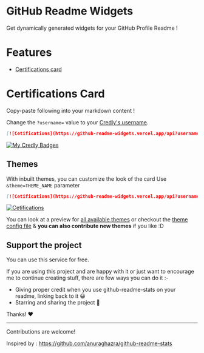 # GitHub Readme Widgets

Get dynamically generated widgets for your GitHub Profile Readme !

# Features

- [Certifications card](#certifications-card)

# Certifications Card 

Copy-paste following into your markdown content !

Change the `?username=` value to your [Credly's username](https://www.credly.com/users/sign_in).

```md
[![Cetifications](https://github-readme-widgets.vercel.app/api?username=ashishsinghbaghel)](https://github.com/mechdeveloper/github-readme-widgets)
```

[![My Credly Badges](https://github-readme-widgets.vercel.app/api?username=ashishsinghbaghel)](https://github.com/mechdeveloper/github-readme-widgets)

## Themes 

With inbuilt themes, you can customize the look of the card 
Use `&theme=THEME_NAME` parameter

```md
[![Cetifications](https://github-readme-widgets.vercel.app/api?username=ashishsinghbaghel&theme=dark)](https://github.com/mechdeveloper/github-readme-widgets)
```

[![Cetifications](https://github-readme-widgets.vercel.app/api?username=ashishsinghbaghel&theme=dark)](https://github.com/mechdeveloper/github-readme-widgets)

You can look at a preview for [all available themes](./themes/README.md) or checkout the [theme config file](./themes/index.js) & **you can also contribute new themes** if you like :D

## Support the project

You can use this service for free.

If you are using this project and are happy with it or just want to encourage me to continue creating stuff, there are few ways you can do it :-

- Giving proper credit when you use github-readme-stats on your readme, linking back to it 😀
- Starring and sharing the project 🚀

Thanks! ❤️

---
Contributions are welcome!

Inspired by :
<https://github.com/anuraghazra/github-readme-stats>